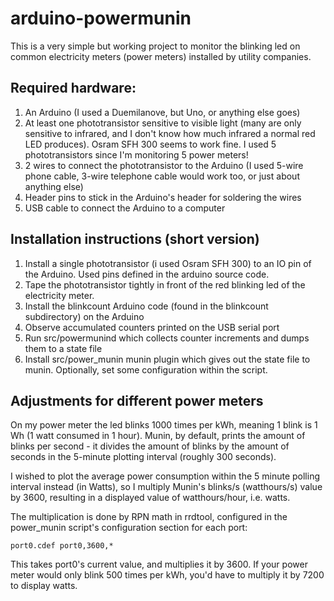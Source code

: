 
arduino-powermunin
==================

This is a very simple but working project to monitor the blinking led on
common electricity meters (power meters) installed by utility companies.

Required hardware:
------------------

1. An Arduino (I used a Duemilanove, but Uno, or anything else goes)
2. At least one phototransistor sensitive to visible light (many are only
   sensitive to infrared, and I don't know how much infrared a normal
   red LED produces). Osram SFH 300 seems to work fine. I used 5
   phototransistors since I'm monitoring 5 power meters!
3. 2 wires to connect the phototransistor to the Arduino (I used 5-wire
   phone cable, 3-wire telephone cable would work too, or just about
   anything else)
4. Header pins to stick in the Arduino's header for soldering the wires
5. USB cable to connect the Arduino to a computer

Installation instructions (short version)
-----------------------------------------

1. Install a single phototransistor (i used Osram SFH 300) to an IO pin
   of the Arduino. Used pins defined in the arduino source code.
2. Tape the phototransistor tightly in front of the red blinking led
   of the electricity meter.
3. Install the blinkcount Arduino code (found in the blinkcount
   subdirectory) on the Arduino
4. Observe accumulated counters printed on the USB serial port
5. Run src/powermunind which collects counter increments and dumps them
   to a state file
6. Install src/power_munin munin plugin which gives out the state file
   to munin. Optionally, set some configuration within the script.

Adjustments for different power meters
--------------------------------------

On my power meter the led blinks 1000 times per kWh, meaning 1 blink is 1 Wh
(1 watt consumed in 1 hour).  Munin, by default, prints the amount of blinks
per second - it divides the amount of blinks by the amount of seconds in the
5-minute plotting interval (roughly 300 seconds).

I wished to plot the average power consumption within the 5 minute polling
interval instead (in Watts), so I multiply Munin's blinks/s (watthours/s) value
by 3600, resulting in a displayed value of watthours/hour, i.e. watts.

The multiplication is done by RPN math in rrdtool, configured in the
power_munin script's configuration section for each port:

    port0.cdef port0,3600,*

This takes port0's current value, and multiplies it by 3600. If your power
meter would only blink 500 times per kWh, you'd have to multiply it by 7200
to display watts.


